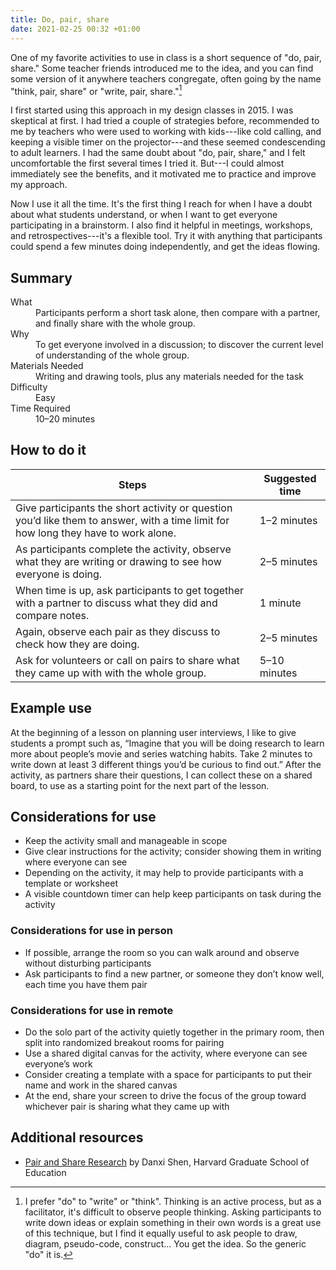 ```yaml
---
title: Do, pair, share
date: 2021-02-25 00:32 +01:00
---
```


One of my favorite activities to use in class is a short sequence of "do, pair, share." Some teacher friends introduced me to the idea, and you can find some version of it anywhere teachers congregate, often going by the name "think, pair, share" or "write, pair, share."[^think-write-do]

[^think-write-do]: I prefer "do" to "write" or "think". Thinking is an active process, but as a facilitator, it's difficult to observe people thinking. Asking participants to write down ideas or explain something in their own words is a great use of this technique, but I find it equally useful to ask people to draw, diagram, pseudo-code, construct... You get the idea. So the generic "do" it is.

I first started using this approach in my design classes in 2015. I was skeptical at first. I had tried a couple of strategies before, recommended to me by teachers who were used to working with kids---like cold calling, and keeping a visible timer on the projector---and these seemed condescending to adult learners. I had the same doubt about "do, pair, share," and I felt uncomfortable the first several times I tried it. But---I could almost immediately see the benefits, and it motivated me to practice and improve my approach.

Now I use it all the time. It's the first thing I reach for when I have a doubt about what students understand, or when I want to get everyone participating in a brainstorm. I also find it helpful in meetings, workshops, and retrospectives---it's a flexible tool. Try it with anything that participants could spend a few minutes doing independently, and get the ideas flowing.

## Summary

<dl class="deets">
  <dt>What</dt>
  <dd>Participants perform a short task alone, then compare with a partner, and finally share with the whole group.</dd>
  <dt>Why</dt>
  <dd>To get everyone involved in a discussion; to discover the current level of understanding of the whole group.</dd>
  <dt>Materials Needed</dt>
  <dd>Writing and drawing tools, plus any materials needed for the task</dd>
  <dt>Difficulty</dt>
  <dd>Easy</dd>
  <dt>Time Required</dt>
  <dd>10–20 minutes</dd>
</dl>

## How to do it

<table class="steps">
  <thead>
    <tr>
      <th>Steps</th>
      <th>Suggested time</th>
    </tr>
  </thead>
  <tbody>
    <tr>
      <td>
        Give participants the short activity or question you’d like them to answer, with a time limit for how long they have to work alone.
      </td>
      <td title="Suggested time">
        1–2 minutes
      </td>
    </tr>
    <tr>
      <td>
        As participants complete the activity, observe what they are writing or drawing to see how everyone is doing.
      </td>
      <td title="Suggested time">
        2–5 minutes
      </td>
    </tr>
    <tr>
      <td>
        When time is up, ask participants to get together with a partner to discuss what they did and compare notes.
      </td>
      <td title="Suggested time">
        1 minute
      </td>
    </tr>
    <tr>
      <td>
        Again, observe each pair as they discuss to check how they are doing.
      </td>
      <td title="Suggested time">
        2–5 minutes
      </td>
    </tr>
    <tr>
      <td>
        Ask for volunteers or call on pairs to share what they came up with with the whole group.
      </td>
      <td title="Suggested time">
        5–10 minutes
      </td>
    </tr>
  </tbody>
</table>

## Example use

At the beginning of a lesson on planning user interviews, I like to give students a prompt such as, “Imagine that you will be doing research to learn more about people’s movie and series watching habits. Take 2 minutes to write down at least 3 different things you’d be curious to find out.” After the activity, as partners share their questions, I can collect these on a shared board, to use as a starting point for the next part of the lesson.

## Considerations for use

- Keep the activity small and manageable in scope
- Give clear instructions for the activity; consider showing them in writing where everyone can see
- Depending on the activity, it may help to provide participants with a template or worksheet
- A visible countdown timer can help keep participants on task during the activity

### Considerations for use in person

- If possible, arrange the room so you can walk around and observe without disturbing participants
- Ask participants to find a new partner, or someone they don’t know well, each time you have them pair

### Considerations for use in remote

- Do the solo part of the activity quietly together in the primary room, then split into randomized breakout rooms for pairing
- Use a shared digital canvas for the activity, where everyone can see everyone’s work
- Consider creating a template with a space for participants to put their name and work in the shared canvas
- At the end, share your screen to drive the focus of the group toward whichever pair is sharing what they came up with

## Additional resources

- [Pair and Share Research](https://ablconnect.harvard.edu/pair-and-share-research) by Danxi Shen, Harvard Graduate School of Education
